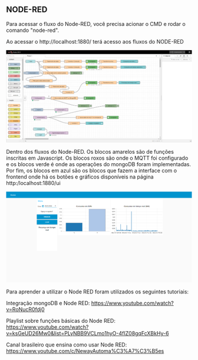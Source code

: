 ## NODE-RED

Para acessar o fluxo do Node-RED, você precisa acionar o CMD e rodar o comando "node-red".

Ao acessar o http://localhost:1880/ terá acesso aos fluxos do NODE-RED

![fluxos](./fluxonodered.png)

Dentro dos fluxos do Node-RED. Os blocos amarelos são de funções inscritas em Javascript. Os blocos roxos são onde o MQTT foi configurado e os blocos verde é onde as operações do mongoDB foram implementadas. Por fim, os blocos em azul são os blocos que fazem a interface com o frontend onde há os botões e gráficos disponíveis na página http:/localhost:1880/ui

![dashboard](./dahsboard.png)


Para aprender a utilizar o Node RED foram utilizados os seguintes tutoriais:

Integração mongoDB e Node RED: https://www.youtube.com/watch?v=RoNucR0fdj0

Playlist sobre funções básicas do Node RED: https://www.youtube.com/watch?v=ksGeUD26Mw0&list=PLyNBB9VCLmo1hyO-4fIZ08gqFcXBkHy-6

Canal brasileiro que ensina como usar Node RED: https://www.youtube.com/c/NewayAutoma%C3%A7%C3%B5es

